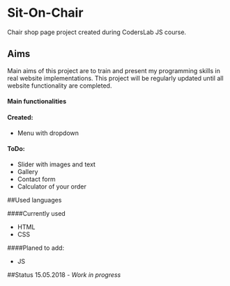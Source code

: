 # Sit-On-Chair
Chair shop page project created during CodersLab JS course.

## Aims

Main aims of this project are to train and present my programming skills in real website implementations.
This project will be regularly updated until all website functionality are completed.

#### Main functionalities

#### Created: 
* Menu with dropdown

#### ToDo:

* Slider with images and text
* Gallery
* Contact form
* Calculator of your order

##Used languages

####Currently used

* HTML
* CSS

####Planed to add:

* JS
  
  
##Status 15.05.2018  - _Work in progress_


              




